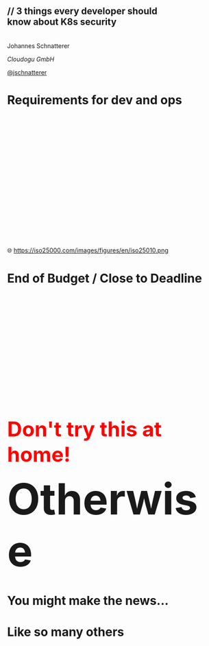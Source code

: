 <!-- .slide: class="title"  -->
<!-- .slide: data-background-image="images/title.svg"  -->

<img data-src="images/k8s_logo.svg" class="centered" width=15%/>

<h2>
    <span class="title-accent">//</span> 
    3 things every developer should <br/> know about K8s security
</h2>
<br/>
Johannes Schnatterer

*Cloudogu GmbH*

 <a href='https://twitter.com/jschnatterer' class="social" target="_blank">
    <i class='fab fa-twitter'></i>@jschnatterer
 </a>


<div class="title-version">
<!--VERSION-->
</font>



# Requirements for dev and ops
<!-- .slide: data-background-size="contain" data-background-image="images/iso25010.png" -->
<br/><br/><br/><br/><br/><br/><br/><br/><br/>
<br/><br/><br/><br/><br/><br/><br/><br/><br/>
🌐 https://iso25000.com/images/figures/en/iso25010.png



# End of Budget / Close to Deadline
<!-- .slide: data-background-size="contain" data-background-image="images/iso25010-stakeholders.png" -->
<br/><br/><br/><br/><br/><br/><br/><br/>
<br/><br/><br/><br/><br/><br/><br/><br/>

<p class="fragment fade-up">
    <font color="red" size=10 >
        <b>Don't try this at home!</b>
    </font>
</p>



<div style="font-size: 100px">
<b>Otherwise</b>
</div>

# You might make the news...
# Like so many others


